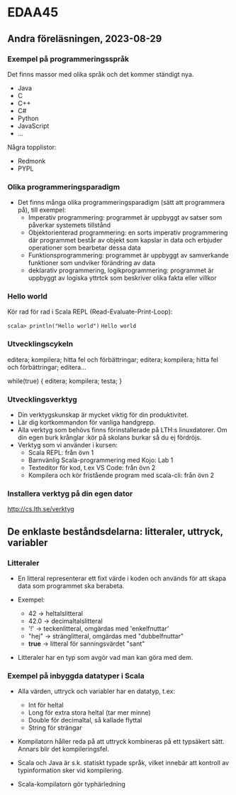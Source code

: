 # EDAA45

## Andra föreläsningen, 2023-08-29

### Exempel på programmeringsspråk

Det finns massor med olika språk och det kommer ständigt nya.

- Java
- C
- C++
- C#
- Python
- JavaScript
- ...

Några topplistor:

- Redmonk
- PYPL

### Olika programmeringsparadigm

- Det finns många olika programmeringsparadigm (sätt att programmera på), till exempel:
  - Imperativ programmering: programmet är uppbyggt av satser som påverkar systemets tillstånd
  - Objektorienterad programmering: en sorts imperativ programmering där programmet består av objekt som kapslar in data och erbjuder operationer som bearbetar dessa data
  - Funktionsprogrammering: programmet är uppbyggt av samverkande funktioner som undviker förändring av data
  - deklarativ programmering, logikprogrammering: programmet är uppbyggt av logiska yttrtck som beskriver olika fakta eller villkor

### Hello world

Kör rad för rad i Scala REPL (Read-Evaluate-Print-Loop):

`scala> println("Hello world")`
`Hello world`

### Utvecklingscykeln

editera; kompilera; hitta fel och förbättringar; editera; kompilera; hitta fel och förbättringar; editera...

while(true) {
editera;
kompilera;
testa;
}

### Utvecklingsverktyg

- Din verktygskunskap är mycket viktig för din produktivitet.
- Lär dig kortkommandon för vanliga handgrepp.
- Alla verktyg som behövs finns förinstallerade på LTH:s linuxdatorer. Om din egen burk krånglar :kör på skolans burkar så du ej fördröjs.
- Verktyg som vi använder i kursen:
  - Scala REPL: från övn 1
  - Barnvänlig Scala-programmering med Kojo: Lab 1
  - Texteditor för kod, t.ex VS Code: från övn 2
  - Kompilera och kör fristående program med scala-cli: från övn 2

### Installera verktyg på din egen dator

http://cs.lth.se/verktyg

## De enklaste beståndsdelarna: litteraler, uttryck, variabler

### Litteraler

- En litteral representerar ett fixt värde i koden och används för att skapa data som programmet ska berabeta.
- Exempel:

  - 42 -> heltalslitteral
  - 42.0 -> decimaltalslitteral
  - '!' -> teckenlitteral, omgärdas med 'enkelfnuttar'
  - "hej" -> stränglitteral, omgärdas med "dubbelfnuttar"
  - **true** -> litteral för sanningsvärdet "sant"

- Litteraler har en typ som avgör vad man kan göra med dem.

### Exempel på inbyggda datatyper i Scala

- Alla värden, uttryck och variabler har en datatyp, t.ex:

  - Int för heltal
  - Long för extra stora heltal (tar mer minne)
  - Double för decimaltal, så kallade flyttal
  - String för strängar

- Kompilatorn håller reda på att uttryck kombineras på ett typsäkert sätt. Annars blir det kompileringsfel.

- Scala och Java är s.k. statiskt typade språk, vilket innebär att kontroll av typinformation sker vid kompilering.

- Scala-kompilatorn gör typhärledning
